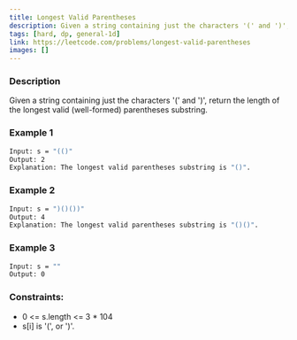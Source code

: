 ```yaml
---
title: Longest Valid Parentheses
description: Given a string containing just the characters '(' and ')', return the length of the longest valid (well-formed) parentheses substring.
tags: [hard, dp, general-1d]
link: https://leetcode.com/problems/longest-valid-parentheses
images: []
---
```


### Description

Given a string containing just the characters '(' and ')', return the length of the longest valid (well-formed) parentheses substring.

### Example 1

```bash
Input: s = "(()"
Output: 2
Explanation: The longest valid parentheses substring is "()".
```

### Example 2

```bash
Input: s = ")()())"
Output: 4
Explanation: The longest valid parentheses substring is "()()".
```


### Example 3

```bash
Input: s = ""
Output: 0
```

### Constraints:

- 0 <= s.length <= 3 * 104
- s[i] is '(', or ')'.
